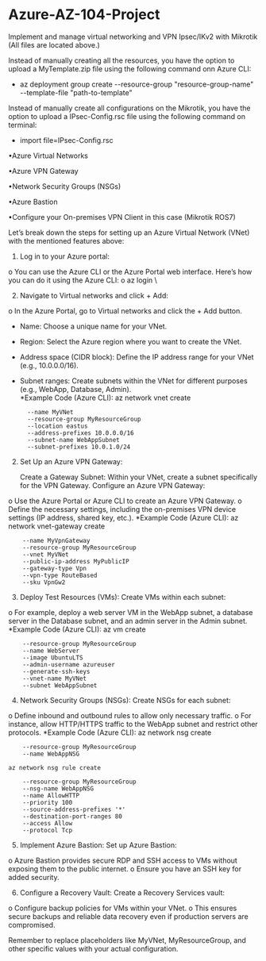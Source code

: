 # Azure-AZ-104-Project
Implement and manage virtual networking and VPN Ipsec/IKv2 with Mikrotik (All files are located above.)

Instead of manually creating all the resources, you have the option to upload a MyTemplate.zip file using the following command onn Azure CLI:

- az deployment group create --resource-group "resource-group-name" --template-file "path-to-template" 

Instead of manually create all configurations on the Mikrotik, you have the option to upload a IPsec-Config.rsc file using the following command on terminal:

- import file=IPsec-Config.rsc

•Azure Virtual Networks

•Azure VPN Gateway

•Network Security Groups (NSGs)

•Azure Bastion

•Configure your On-premises VPN Client in this case (Mikrotik ROS7)

Let’s break down the steps for setting up an Azure Virtual Network (VNet) with the mentioned features above:

1.	Log in to your Azure portal:

o	You can use the Azure CLI or the Azure Portal web interface. Here’s how you can do it using the Azure CLI:
o	az login \ 

2.	Navigate to Virtual networks and click + Add:

o	In the Azure Portal, go to Virtual networks and click the + Add button.

- Name: Choose a unique name for your VNet.
- Region: Select the Azure region where you want to create the VNet.
- Address space (CIDR block): Define the IP address range for your VNet (e.g., 10.0.0.0/16).
- Subnet ranges: Create subnets within the VNet for different purposes (e.g., WebApp, Database, Admin).  
  	*Example Code (Azure CLI):	az network vnet create

	    --name MyVNet 
	    --resource-group MyResourceGroup 
	    --location eastus 
	    --address-prefixes 10.0.0.0/16 
	    --subnet-name WebAppSubnet 
	    --subnet-prefixes 10.0.1.0/24

2. Set Up an Azure VPN Gateway:

	Create a Gateway Subnet:
	Within your VNet, create a subnet specifically for the VPN Gateway.
	Configure an Azure VPN Gateway:

o	Use the Azure Portal or Azure CLI to create an Azure VPN Gateway.
o	Define the necessary settings, including the on-premises VPN device settings (IP address, shared key, etc.).
	*Example Code (Azure CLI):	az network vnet-gateway create
 
	    --name MyVpnGateway 
	    --resource-group MyResourceGroup 
	    --vnet MyVNet 
	    --public-ip-address MyPublicIP 
	    --gateway-type Vpn 
	    --vpn-type RouteBased 
	    --sku VpnGw2
3. Deploy Test Resources (VMs):
	Create VMs within each subnet:

o	For example, deploy a web server VM in the WebApp subnet, a database server in the Database subnet, and an admin server in the Admin subnet.
	*Example Code (Azure CLI):	az vm create
 
	    --resource-group MyResourceGroup 
	    --name WebServer 
	    --image UbuntuLTS 
	    --admin-username azureuser 
	    --generate-ssh-keys 
	    --vnet-name MyVNet 
	    --subnet WebAppSubnet
     
4. Network Security Groups (NSGs):
	Create NSGs for each subnet:

o	Define inbound and outbound rules to allow only necessary traffic.
o	For instance, allow HTTP/HTTPS traffic to the WebApp subnet and restrict other protocols.
	*Example Code (Azure CLI):	az network nsg create
 
	    --resource-group MyResourceGroup 
	    --name WebAppNSG 
	
	az network nsg rule create
 
	    --resource-group MyResourceGroup 
	    --nsg-name WebAppNSG 
	    --name AllowHTTP 
	    --priority 100 
	    --source-address-prefixes '*' 
	    --destination-port-ranges 80 
	    --access Allow 
	    --protocol Tcp

5. Implement Azure Bastion:
	Set up Azure Bastion:

o	Azure Bastion provides secure RDP and SSH access to VMs without exposing them to the public internet.
o	Ensure you have an SSH key for added security.

6. Configure a Recovery Vault:
	Create a Recovery Services vault:

o	Configure backup policies for VMs within your VNet.
o	This ensures secure backups and reliable data recovery even if production servers are compromised.

Remember to replace placeholders like MyVNet, MyResourceGroup, and other specific values with your actual configuration.
